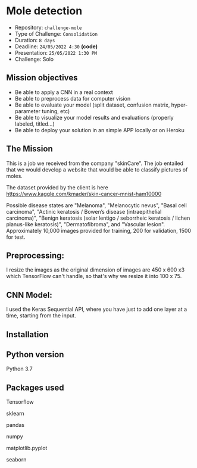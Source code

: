 # Mole detection

- Repository: `challenge-mole`
- Type of Challenge: `Consolidation`
- Duration: `8 days`
- Deadline: `24/05/2022 4:30` **(code)**
- Presentation: `25/05/2022 1:30 PM`
- Challenge: Solo


## Mission objectives

- Be able to apply a CNN in a real context
- Be able to preprocess data for computer vision
- Be able to evaluate your model (split dataset, confusion matrix, hyper-parameter tuning, etc)
- Be able to visualize your model results and evaluations (properly labeled, titled...)
- Be able to deploy your solution in an simple APP locally or on Heroku

## The Mission

This is a job we received from the company "skinCare". The job entailed that we would develop a website that would be able to classify pictures of moles.

The dataset provided by the client is here https://www.kaggle.com/kmader/skin-cancer-mnist-ham10000

Possible disease states are "Melanoma", "Melanocytic nevus", "Basal cell carcinoma", "Actinic keratosis / Bowen’s disease (intraepithelial carcinoma)", "Benign keratosis (solar lentigo / seborrheic keratosis / lichen planus-like keratosis)", "Dermatofibroma", and "Vascular lesion". Approximately 10,000 images provided for training, 200 for validation, 1500 for test.


## Preprocessing:
I resize the images as the original dimension of images are 450 x 600 x3 which TensorFlow can't handle, so that's why we resize it into 100 x 75.

## CNN Model:
I used the Keras Sequential API, where you have just to add one layer at a time, starting from the input.

## Installation
## Python version
Python 3.7

## Packages used
Tensorflow

sklearn

pandas

numpy

matplotlib.pyplot

seaborn

